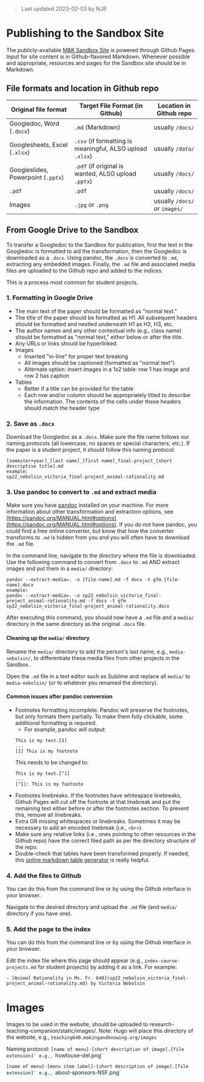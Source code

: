 > Last updated 2023-02-03 by NJR

# Publishing to the Sandbox Site
The publicly-available [M&K Sandbox Site](https://cu-mkp.github.io/sandbox/) is powered through Github Pages. Input for site content is in Github-flavored Markdown. Whenever possible and appropriate, resources and pages for the Sandbox site should be in Markdown.

## File formats and location in Github repo

| Original file format               | Target File Format (in Github)                            | Location in Github repo       |
|------------------------------------|-----------------------------------------------------------|-------------------------------|
| Googledoc, Word (`.docx`)          | `.md` (Markdown)                                          | usually `/docs/`              |
| Googlesheets, Excel (`.xlsx`)      | `.csv` (if formatting is meaningful, ALSO upload `.xlsx`) | usually `/data/`              |
| Googleslides, Powerpoint (`.pptx`) | `.pdf` (if original is wanted, ALSO upload `.pptx`)       | usually `/docs/`              |
| `.pdf`                             | `.pdf`                                                    | usually `/docs/`              |
| Images                             | `.jpg` or `.png`                                          | usually `/docs/` or `images/` |

## From Google Drive to the Sandbox
To transfer a Googledoc to the Sandbox for publication, first the text in the Googledoc is formatted to aid the transformation, then the Googledoc is downloaded as a `.docx`. Using pandoc, the `.docx` is converted to `.md`, extracting any embedded images. Finally, the `.md` file and associated media files are uploaded to the Github repo and added to the indices. 

This is a process most common for student projects.

### 1. Formatting in Google Drive
- The main text of the paper should be formatted as "normal text."
- The title of the paper should be formatted as H1. All subsequent headers should be formatted and nestled underneath H1 as H2, H3, etc.
- The author names and any other contextual info (e.g., class name) should be formatted as "normal text," either below or after the title.
- Any URLs or links should be hyperlinked.
- Images
     - Inserted "in-line" for proper text breaking
     - All images should be captioned (formatted as "normal text")
     - Alternate option: insert images in a 1x2 table: row 1 has image and row 2 has caption
- Tables
     - Better if a title can be provided for the table
     - Each row and/or column should be appropriately titled to describe the information. The contents of the cells under these headers should match the header type

### 2. Save as `.docx`
Download the Googledoc as a `.docx`. Make sure the file name follows our naming protocols (all lowercase, no spaces or special characters, etc.). If the paper is a student project, it should follow this naming protocol:
```
[semester+year]_[last name]_[first name]_final-project_[short descriptive title].md
example:
sp22_nebolsin_victoria_final-project_animal-rationality.md
```

### 3. Use pandoc to convert to `.md` and extract media
Make sure you have [pandoc](https://pandoc.org/) installed on your machine. For more information about other transformation and extraction options, see [https://pandoc.org/MANUAL.html#options](https://pandoc.org/MANUAL.html#options). If you do not have pandoc, you could find a free online converter, but know that how the converter transforms to `.md` is hidden from you and you will often have to download the `.md` file.

In the command line, navigate to the directory where the file is downloaded. Use the following command to convert from `.docx` to `.md` AND extract images and put them in a `media/` directory:
```
pandoc --extract-media=. -o [file-name].md -f docx -t gfm [file-name].docx
example:
pandoc --extract-media=. -o sp22_nebolsin_victoria_final-project_animal-rationality.md -f docx -t gfm sp22_nebolsin_victoria_final-project_animal-rationality.docx
```

After executing this command, you should now have a `.md` file and a `media/` directory in the same directory as the original `.docx` file.

#### Cleaning up the `media/` directory
Rename the `media/` directory to add the person's last name, e.g., `media-nebolsin/`, to differentiate these media files from other projects in the Sandbox. 

Open the `.md` file in a text editor such as Sublime and replace all `media/` to `media-nebolsin/` (or to whatever you renamed the directory).

#### Common issues after pandoc conversion
- Footnotes formatting incomplete. Pandoc will preserve the footnotes, but only formats them partially. To make them fully clickable, some additional formatting is required.
     - For example, pandoc will output:
    ```
    This is my text.[1]
    ...
    [1] This is my footnote
    ```
    This needs to be changed to:
    ```
    This is my text.[^1]
    ...
    [^1]: This is my footnote
    ```
- Footnotes linebreaks. If the footnotes have whitespace linebreaks, Github Pages will cut off the footnote at that linebreak and put the remaining text either before or after the footnotes section. To prevent this, remove all linebreaks.     
- Extra OR missing whitespaces or linebreaks. Sometimes it may be necessary to add an encoded linebreak (i.e., `<br>`).
- Make sure any relative links (i.e., ones pointing to other resources in the Github repo) have the correct filed path as per the directory structure of the repo.
- Double-check that tables have been transformed properly. If needed, this [online markdown table generator](https://www.tablesgenerator.com/markdown_tables) is really helpful. 

### 4. Add the files to Github
You can do this from the command line or by using the Github interface in your browser. 

Navigate to the desired directory and upload the `.md` file (and `media/` directory if you have one). 

### 5. Add the page to the index
You can do this from the command line or by using the Github interface in your browser. 

Edit the index file where this page should appear (e.g., `index-course-projects.md` for student projects) by adding it as a link.
For example:
```
- [Animal Rationality in Ms. Fr. 640](sp22_nebolsin_victoria_final-project_animal-rationality.md) by Victoria Nebolsin
```


# Images
Images to be used in the website, should be uploaded to research-teaching-companion/static/images/. Note: Hugo will place this directory of the website, e.g., `teaching640.makingandknowing.org/images`

Naming protocol:
`[name of menu]-[short description of image].[file extension]'
e.g., `howtouse-del.png`

`[name of menu]-[menu item label]-[short description of image].[file extension]'
e.g., `about-sponsors-NSF.png`
